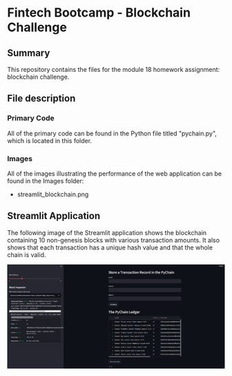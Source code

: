 # Fintech Bootcamp - Blockchain Challenge

## Summary

This repository contains the files for the module 18 homework assignment: blockchain challenge.

## File description

### Primary Code

All of the primary code can be found in the Python file titled "pychain.py", which is located in this folder.

### Images

All of the images illustrating the performance of the web application can be found in the Images folder:

- streamlit_blockchain.png

## Streamlit Application

The following image of the Streamlit application shows the blockchain containing 10 non-genesis blocks with various transaction amounts.  It also shows that each transaction has a unique hash value and that the whole chain is valid.

![Pychain Streamlit Application](./Images/streamlit_blockchain.png)